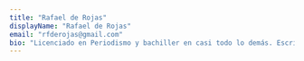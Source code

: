 ```yaml
---
title: "Rafael de Rojas"
displayName: "Rafael de Rojas"
email: "rfderojas@gmail.com"
bio: "Licenciado en Periodismo y bachiller en casi todo lo demás. Escribe en muchas revistas y algún periódico, casi siempre sobre viajes. Su plan secreto, en los tiempos que corren, es que te leas lo que ha escrito hasta el final."
---
```




